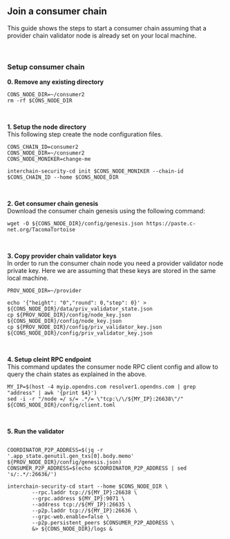 ## Join a consumer chain
This guide shows the steps to start a consumer chain assuming that a provider chain validator node is already set on your local machine.

<br />

### Setup consumer chain

__0. Remove any existing directory__  
```
CONS_NODE_DIR=~/consumer2
rm -rf $CONS_NODE_DIR
```

<br />

__1. Setup the node directory__   
This following step create the node configuration files.
```
CONS_CHAIN_ID=consumer2
CONS_NODE_DIR=~/consumer2
CONS_NODE_MONIKER=change-me

interchain-security-cd init $CONS_NODE_MONIKER --chain-id $CONS_CHAIN_ID --home $CONS_NODE_DIR
```

<br />

__2. Get consumer chain genesis__   
Download the consumer chain genesis using the following command:
```
wget -O ${CONS_NODE_DIR}/config/genesis.json https://paste.c-net.org/TacomaTortoise
```

<br />

__3. Copy provider chain validator keys__   
In order to run the consumer chain node you need a provider validator node private key. 
Here we are assuming that these keys are stored in the same local machine. 

```
PROV_NODE_DIR=~/provider

echo '{"height": "0","round": 0,"step": 0}' > ${CONS_NODE_DIR}/data/priv_validator_state.json
cp ${PROV_NODE_DIR}/config/node_key.json ${CONS_NODE_DIR}/config/node_key.json
cp ${PROV_NODE_DIR}/config/priv_validator_key.json ${CONS_NODE_DIR}/config/priv_validator_key.json
```

<br />

__4. Setup cleint RPC endpoint__  
This command updates the consumer node RPC client config and allow to query the chain states as explained in the above.
```
MY_IP=$(host -4 myip.opendns.com resolver1.opendns.com | grep "address" | awk '{print $4}')
sed -i -r "/node =/ s/= .*/= \"tcp:\/\/${MY_IP}:26638\"/" ${CONS_NODE_DIR}/config/client.toml
```

<br />


__5. Run the validator__   

```

COORDINATOR_P2P_ADDRESS=$(jq -r '.app_state.genutil.gen_txs[0].body.memo' ${PROV_NODE_DIR}/config/genesis.json)
CONSUMER_P2P_ADDRESS=$(echo $COORDINATOR_P2P_ADDRESS | sed 's/:.*/:26636/')

interchain-security-cd start --home $CONS_NODE_DIR \
        --rpc.laddr tcp://${MY_IP}:26638 \
        --grpc.address ${MY_IP}:9071 \
        --address tcp://${MY_IP}:26635 \
        --p2p.laddr tcp://${MY_IP}:26636 \
        --grpc-web.enable=false \
        --p2p.persistent_peers $CONSUMER_P2P_ADDRESS \
        &> ${CONS_NODE_DIR}/logs &
```
